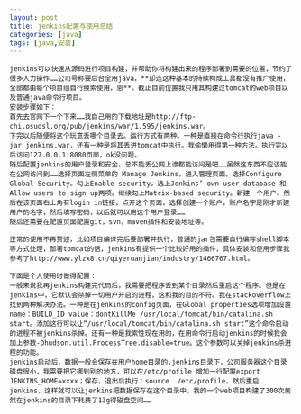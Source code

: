 ```yaml
---
layout: post
title: jenkins配置与使用总结
categories: [java]
tags: [java,安装]
---
```

    jenkins可以快速从源码进行项目构建，并帮助你将构建出来的程序部署到需要的位置，节约了很多人力操作……公司号称要后台全用java，**却连这种基本的持续构成工具都没有推广使用，全部都由每个项目组自行摸索使用，恩**。截止目前位置我只用其构建过tomcat的web项目以及普通java命令行项目。
    安装步骤如下：
    首先去官网下一个下来……我自己用的下载地址是http://ftp-chi.osuosl.org/pub/jenkins/war/1.595/jenkins.war。
    下完以后随便将这个玩意丢哪个目录去。运行方式有两种。一种是直接在命令行执行java -jar jenkins.war，还有一种是将其丢进tomcat中执行。我偷懒用得第一种方法。执行完以后访问127.0.0.1:8080页面，ok没问题。
    随后配置jenkins的用户登录和安全。总不能丢公网上谁都能访问是吧……虽然这东西不应该能在公网访问到……选择页面左侧菜单的 Manage Jenkins，进入管理页面。选择Configure Global Security。勾上Enable security，选上Jenkins’ own user database 和 Allow users to sign up两项。继续勾上Matrix-based security。新建一个用户。然后在该页面右上角有login in链接，点开这个页面，选择创建一个账户，账户名字是刚才新建用户的名字，然后填写密码，以后就可以用这个用户登录……
    随后还需要在配置页面配置git，svn，maven插件和安装地址等。

    正常的使用不再赘述，比如项目编译完后要部署并执行，普通的jar包需要自行编写shell脚本等方式处理，部署tomcat的话，jenkins有提供一个比较好用的插件，具体安装和使用步骤我参考了http://www.ylzx8.cn/qiyeruanjian/industry/1466767.html。

    下面是个人使用时做得配置：
    一般来说我再jenkins构建完代码后，我需要把程序丢到某个目录然后重启这个程序。但是在jenkins中，它默认会杀掉一切用户开启的进程，这和我的目的不符。我在stackoverflow上找到两种解决办法。一种是在jenkins的config页面，在Global properties选项增加设置name：BUILD_ID value：dontKillMe /usr/local/tomcat/bin/catalina.sh start。添加这行可以让“/usr/local/tomcat/bin/catalina.sh start”这个命令启动的进程不被jenkins杀掉。还有一种是我索性现在用的，在用命令行启动jenkins的时候我会加上参数-Dhudson.util.ProcessTree.disable=true。这个参数可以关掉jenkins杀进程的功能。
    jenkins启动后，数据一般会保存在用户home目录的.jenkins目录下，公司服务器这个目录磁盘很小，我需要把它挪到别的地方，可以在/etc/profile 增加一行配置export JENKINS_HOME=xxxx；保存，退出后执行：source  /etc/profile，然后重启jenkins，这样就可以让jenkins把数据保存在这个目录中。我的一个web项目构建了300次居然在jenkins的目录下耗费了13g得磁盘空间……
